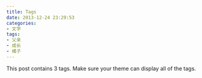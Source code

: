 ```yaml
---
title: Tags
date: 2013-12-24 23:29:53
categories:
- 文字
tags:
- 父亲
- 成长
- 橘子
---
```


This post contains 3 tags. Make sure your theme can display all of the tags.
